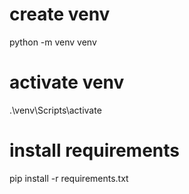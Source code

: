 # create venv

python -m venv venv

# activate venv

.\venv\Scripts\activate

# install requirements

pip install -r requirements.txt

